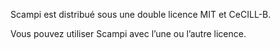 Scampi est distribué sous une double licence MIT et CeCILL-B.

Vous pouvez utiliser Scampi avec l’une ou l’autre licence.
